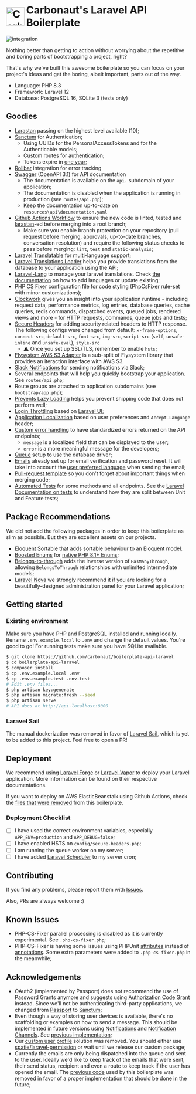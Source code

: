 <h1 style="display: flex;align-items:center;">
<img src="https://user-images.githubusercontent.com/20388082/89651773-cb900d00-d89a-11ea-99bb-d5e97b1609d0.png" width="50" alt="Carbonaut Logo" style="margin-right:5px;">
Carbonaut's Laravel API Boilerplate
</h1>

![integration](https://github.com/carbonaut/boilerplate-api-laravel/workflows/integration/badge.svg)

Nothing better than getting to action without worrying about the repetitive and boring parts of bootstrapping a project, right?

That's why we've built this awesome boilerplate so you can focus on your project's ideas and get the boring, albeit important, parts out of the way.

- Language: PHP 8.3
- Framework: Laravel 12
- Database: PostgreSQL 16, SQLite 3 (tests only)

## Goodies
- [Larastan](https://github.com/larastan/larastan) passing on the highest level available (10);
- [Sanctum](https://laravel.com/docs/12.x/sanctum) for Authentication;
  - Using UUIDs for the PersonalAccessTokens and for the Authenticable models;
  - Custom routes for authentication;
  - Tokens expire in [one year](config/sanctum.php);
- [Rollbar](https://docs.rollbar.com/docs/laravel) integration for error tracking
- [Swagger](https://swagger.io) (OpenAPI 3.1) for API documentation
  - The documentation is available on the `api.` subdomain of your application;
  - The documentation is disabled when the application is running in production (see `routes/api.php`);
  - Keep the documentation up-to-date on `resources\api\documentation.yaml`
- [Github Actions Workflow](.github/workflows/integration.yml) to ensure the new code is linted, tested and [larastan](https://github.com/larastan/larastan)-ed before merging into a root branch;
  - Make sure you enable branch protection on your repository (pull request before merging, approvals, up-to-date branches, conversation resolution) and require the following status checks to pass before merging: `lint`, `test` and `static-analysis`;
- [Laravel Translatable](https://github.com/spatie/laravel-translatable) for multi-language support;
- [Laravel Translations Loader](https://github.com/spatie/laravel-translation-loader) helps you provide translations from the database to your application using the API;
- [Laravel-Lang](https://github.com/Laravel-Lang/common) to manage your laravel translations. Check [the documentation](https://laravel-lang.com/introduction.html) on how to add languages or update existing;
- [PHP CS Fixer](https://github.com/FriendsOfPHP/PHP-CS-Fixer) configuration file for code styling (PhpCsFixer rule-set with minor customizations);
- [Clockwork](https://github.com/itsgoingd/clockwork) gives you an insight into your application runtime - including request data, performance metrics, log entries, database queries, cache queries, redis commands, dispatched events, queued jobs, rendered views and more - for HTTP requests, commands, queue jobs and tests;
- [Secure Headers](https://github.com/bepsvpt/secure-headers) for adding security related headers to HTTP response. The following configs were changed from default: `x-frame-options`, `connect-src`, `default-src`, `font-src`, `img-src`, `script-src` (`self`, `unsafe-inline` and `unsafe-eval`), `style-src`
  - ⚠️ Once you set up SSL/TLS, remember to enable `hsts`;
- [Flysystem AWS S3 Adapter](https://github.com/thephpleague/flysystem-aws-s3-v3) is a sub-split of Flysystem library that provides an iteraction interface with AWS S3.
- [Slack Notifications](https://laravel.com/docs/12.x/notifications#slack-notifications) for sending notifications via Slack;
- Several endpoints that will help you quickly bootstrap your application. See `routes/api.php`;
- Route groups are attached to application subdomains (see `bootstrap/app.php`);
- [Prevents Lazy Loading](https://laravel.com/docs/12.x/eloquent-relationships#preventing-lazy-loading) helps you prevent shipping code that does not perform well;
- [Login Throttling](app/Http/Middleware/ThrottleLogin.php) based on [Laravel UI](https://github.com/laravel/ui/blob/master/auth-backend/ThrottlesLogins.php);
- [Application Localization](app/Http/Middleware/Localize.php) based on user preferences and `Accept-Language` header;
- [Custom error handling](bootstrap/app.php) to have standardized errors returned on the API endpoints;
  -  `message` is a localized field that can be displayed to the user;
  -  `error` is a more meaningful message for the developers;
- [Queue](https://laravel.com/docs/12.x/queues) setup to use the database driver;
- [Emails](https://laravel.com/docs/12.x/mail) already set up for email verification and password reset. It will take into account the [user preferred language](https://laravel.com/docs/12.x/mail#user-preferred-locales) when sending the email;
- [Pull-request template](.github/pull_request_template.md) so you don't forget about important things when merging code;
- [Automated Tests](tests/) for some methods and all endpoints. See the [Laravel Documentation on tests](https://laravel.com/docs/12.x/testing) to understand how they are split between Unit and Feature tests;

## Package Recommendations

We did not add the following packages in order to keep this boilerplate as slim as possible. But they are excellent assets on our projects.

- [Eloquent Sortable](https://github.com/spatie/eloquent-sortable) that adds sortable behaviour to an Eloquent model.
- [Boosted Enums](https://github.com/archtechx/enums) for [native PHP 8.1+ Enums](https://php.watch/versions/8.1/enums);
- [Belongs-to-through](https://github.com/staudenmeir/belongs-to-through) adds the inverse version of `HasManyThrough`, allowing `BelongsToThrough` relationships with unlimited intermediate models;
- [Laravel Nova](https://nova.laravel.com/) we strongly recommend it if you are looking for a beautifully-designed administration panel for your Laravel application;

## Getting started


### Existing environment
Make sure you have PHP and PostgreSQL installed and running locally. Rename `.env.example.local` to `.env` and change the default values. You're good to go! For running tests make sure you have SQLite available.

```sh
$ git clone https://github.com/carbonaut/boilerplate-api-laravel
$ cd boilerplate-api-laravel
$ composer install
$ cp .env.example.local .env
$ cp .env.example.test .env.test
# Edit .env files...
$ php artisan key:generate
$ php artisan migrate:fresh --seed
$ php artisan serve
# API docs at http://api.localhost:8000
```

### Laravel Sail
The manual dockerization was removed in favor of [Laravel Sail](https://laravel.com/docs/12.x/sail), which is yet to be added to this project. Feel free to open a PR!

## Deployment
We recommend using [Laravel Forge](https://forge.laravel.com/) or [Laravel Vapor](https://vapor.laravel.com/) to deploy your Laravel application. More information can be found on their respective documentations. 

If you want to deploy on AWS ElasticBeanstalk using Github Actions, check the [files that were removed](https://github.com/carbonaut/boilerplate-api-laravel/commit/a6edcc336d9cfb0bdedd5ec209b0d66f18bf410d) from this boilerplate.

### Deployment Checklist
- [ ] I have used the correct environment variables, especially `APP_ENV=production` and `APP_DEBUG=false`;
- [ ] I have enabled HSTS on `config/secure-headers.php`;
- [ ] I am running the queue worker on my server;
- [ ] I have added [Laravel Scheduler](https://laravel.com/docs/12.x/scheduling#running-the-scheduler) to my server cron;

## Contributing

If you find any problems, please report them with [Issues](https://github.com/carbonaut/boilerplate-api-laravel/issues).

Also, PRs are always welcome :)

## Known Issues
- PHP-CS-Fixer parallel processing is disabled as it is currently experimental. See `.php-cs-fixer.php`;
- PHP-CS-Fixer is having some issues using PHPUnit [attributes](https://docs.phpunit.de/en/11.2/attributes.html) instead of [annotations](https://docs.phpunit.de/en/11.2/annotations.html). Some extra parameters were added to `.php-cs-fixer.php` in the meanwhile;

## Acknowledgements
- OAuth2 (implemented by Passport) does not recommend the use of Password Grants anymore and suggests using [Authorization Code Grant](https://oauth2.thephpleague.com/authorization-server/which-grant/) instead. Since we'll not be authenticating third-party applications, we changed from [Passport](https://laravel.com/docs/12.x/passport) to [Sanctum](https://laravel.com/docs/12.x/sanctum);
- Even though a way of storing user devices is available, there's no scaffolding or examples on how to send a message. This should be implemented in future versions using [Notifications](https://laravel.com/docs/12.x/notifications) and [Notification Channels](https://laravel-notification-channels.com/). See [previous implementation](https://github.com/carbonaut/boilerplate-api-laravel/commit/3db896a57091e13c83cb2f134539870da44ef10c);
- Our [custom user profile](https://github.com/carbonaut/boilerplate-api-laravel/commit/4489b533fe24f0a6148c82d8cdb92cb42ba5d5c8) solution was removed. You should either use [spatie/laravel-permission](https://github.com/spatie/laravel-permission) or wait until we release our custom package;
- Currently the emails are only being dispatched into the queue and sent to the user. Ideally we'd like to keep track of the emails that were sent, their send status, recipient and even a route to keep track if the user has opened the email. The [previous code](https://github.com/carbonaut/boilerplate-api-laravel/commit/3422f84f49bac6212edf3ce968aa3e90c4e66a64) used by this boilerplate was removed in favor of a proper implementation that should be done in the future;